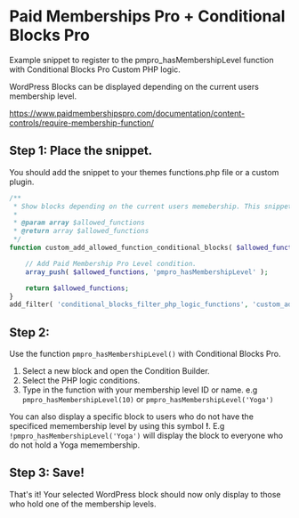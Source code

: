 # Paid Memberships Pro + Conditional Blocks Pro

Example snippet to register to the pmpro_hasMembershipLevel function with Conditional Blocks Pro Custom PHP logic.

WordPress Blocks can be displayed depending on the current users membership level.

https://www.paidmembershipspro.com/documentation/content-controls/require-membership-function/


## Step 1: Place the snippet.

You should add the snippet to your themes functions.php file or a custom plugin.

``` php
/**
 * Show blocks depending on the current users memebership. This snippet registers pmpro_hasMembershipLevel to be used with Conditional Blocks PHP logic.
 *
 * @param array $allowed_functions
 * @return array $allowed_functions
 */
function custom_add_allowed_function_conditional_blocks( $allowed_functions ) {

	// Add Paid Membership Pro Level condition.
	array_push( $allowed_functions, 'pmpro_hasMembershipLevel' );

	return $allowed_functions;
}
add_filter( 'conditional_blocks_filter_php_logic_functions', 'custom_add_allowed_function_conditional_blocks', 10, 1 );

```

## Step 2: 

Use the function `pmpro_hasMembershipLevel()` with Conditional Blocks Pro. 

1. Select a new block and open the Condition Builder. 
2. Select the PHP logic conditions.
3. Type in the function with your membership level ID or name. e.g `pmpro_hasMembershipLevel(10)` or `pmpro_hasMembershipLevel('Yoga')` 

You can also display a specific block to users who do not have the specificed memembership level by using this symbol **!**. E.g `!pmpro_hasMembershipLevel('Yoga')` will display the block to everyone who do not hold a Yoga memembership.

## Step 3: Save!

That's it! Your selected WordPress block should now only display to those who hold one of the membership levels.
